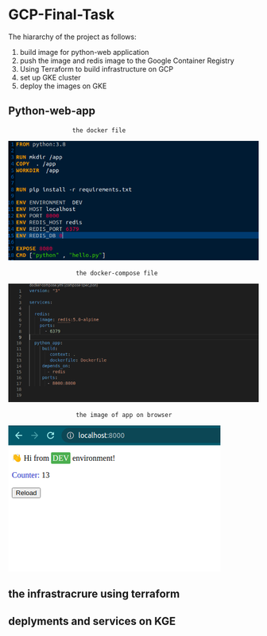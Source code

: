 # GCP-Final-Task

The hiararchy of the project as follows:
1. build image for python-web application
2. push the image and redis image to the Google Container Registry
3. Using Terraform to build infrastructure on GCP
4. set up GKE cluster 
5. deploy the images on GKE

## Python-web-app
                      the docker file 
![This is an image](https://github.com/enggamal/gcp-final-task/blob/main/python-app/dockerfile.png)

                       the docker-compose file
![This is an image](https://github.com/enggamal/gcp-final-task/blob/main/python-app/docker-compose)
             
                       the image of app on browser 
![This is an image](https://github.com/enggamal/gcp-final-task/blob/main/python-app/python-app-web.png)

## the infrastracrure using terraform 




## deplyments and services on KGE



